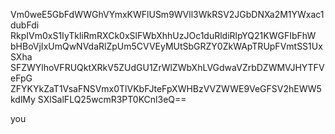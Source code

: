 Vm0weE5GbFdWWGhVYmxKWFlUSm9WVll3WkRSV2JGbDNXa2M1YWxac1dubFdi
RkpIVm0xS1IyTkliRmRXCk0xSlFWbXhhUzJOc1duRldiRlpYQ21KWGFIbFhW
bHBoVjIxUmQwNVdaRlZpUm5CVVEyMUtSbGRZY0ZkWApTRUpFVmtSS1UxSXha
SFZWYlhoVFRUQktXRkV5ZUdGU1ZrWlZWbXhLVGdwaVZrbDZWMVJHYTFVeFpG
ZFYKYkZaT1VsaFNSVmx0TlVKbFJteFpXWHBzVVZWWE9VeGFSV2hEWW5kdlMy
SXlSalFLQ25wcmR3PT0KCnl3eQ==

you